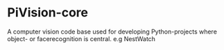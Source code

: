 # PiVision-core
A computer vision code base used for developing Python-projects where object- or facerecognition is central. e.g NestWatch 
